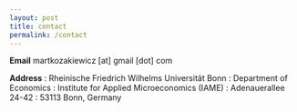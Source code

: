 ```yaml
---
layout: post
title: contact
permalink: /contact
---
```


**Email**  martkozakiewicz [at] gmail [dot] com

**Address**
: Rheinische Friedrich Wilhelms Universität Bonn 
: Department of Economics
: Institute for Applied Microeconomics (IAME)
: Adenauerallee 24-42
: 53113 Bonn, Germany 
  	

<!-- **Office phone number**: +49 (0)228-73 4082 -->
  	

<!-- **Office location**: Lennéstr. 35, second floor, room 2.002 -->